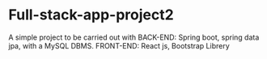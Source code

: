 # Full-stack-app-project2
A simple project to be carried out with BACK-END: Spring boot, spring data jpa, with a MySQL DBMS. FRONT-END: React js, Bootstrap Librery
